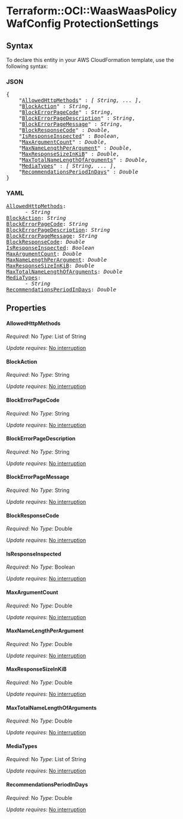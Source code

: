 # Terraform::OCI::WaasWaasPolicy WafConfig ProtectionSettings

## Syntax

To declare this entity in your AWS CloudFormation template, use the following syntax:

### JSON

<pre>
{
    "<a href="#allowedhttpmethods" title="AllowedHttpMethods">AllowedHttpMethods</a>" : <i>[ String, ... ]</i>,
    "<a href="#blockaction" title="BlockAction">BlockAction</a>" : <i>String</i>,
    "<a href="#blockerrorpagecode" title="BlockErrorPageCode">BlockErrorPageCode</a>" : <i>String</i>,
    "<a href="#blockerrorpagedescription" title="BlockErrorPageDescription">BlockErrorPageDescription</a>" : <i>String</i>,
    "<a href="#blockerrorpagemessage" title="BlockErrorPageMessage">BlockErrorPageMessage</a>" : <i>String</i>,
    "<a href="#blockresponsecode" title="BlockResponseCode">BlockResponseCode</a>" : <i>Double</i>,
    "<a href="#isresponseinspected" title="IsResponseInspected">IsResponseInspected</a>" : <i>Boolean</i>,
    "<a href="#maxargumentcount" title="MaxArgumentCount">MaxArgumentCount</a>" : <i>Double</i>,
    "<a href="#maxnamelengthperargument" title="MaxNameLengthPerArgument">MaxNameLengthPerArgument</a>" : <i>Double</i>,
    "<a href="#maxresponsesizeinkib" title="MaxResponseSizeInKiB">MaxResponseSizeInKiB</a>" : <i>Double</i>,
    "<a href="#maxtotalnamelengthofarguments" title="MaxTotalNameLengthOfArguments">MaxTotalNameLengthOfArguments</a>" : <i>Double</i>,
    "<a href="#mediatypes" title="MediaTypes">MediaTypes</a>" : <i>[ String, ... ]</i>,
    "<a href="#recommendationsperiodindays" title="RecommendationsPeriodInDays">RecommendationsPeriodInDays</a>" : <i>Double</i>
}
</pre>

### YAML

<pre>
<a href="#allowedhttpmethods" title="AllowedHttpMethods">AllowedHttpMethods</a>: <i>
      - String</i>
<a href="#blockaction" title="BlockAction">BlockAction</a>: <i>String</i>
<a href="#blockerrorpagecode" title="BlockErrorPageCode">BlockErrorPageCode</a>: <i>String</i>
<a href="#blockerrorpagedescription" title="BlockErrorPageDescription">BlockErrorPageDescription</a>: <i>String</i>
<a href="#blockerrorpagemessage" title="BlockErrorPageMessage">BlockErrorPageMessage</a>: <i>String</i>
<a href="#blockresponsecode" title="BlockResponseCode">BlockResponseCode</a>: <i>Double</i>
<a href="#isresponseinspected" title="IsResponseInspected">IsResponseInspected</a>: <i>Boolean</i>
<a href="#maxargumentcount" title="MaxArgumentCount">MaxArgumentCount</a>: <i>Double</i>
<a href="#maxnamelengthperargument" title="MaxNameLengthPerArgument">MaxNameLengthPerArgument</a>: <i>Double</i>
<a href="#maxresponsesizeinkib" title="MaxResponseSizeInKiB">MaxResponseSizeInKiB</a>: <i>Double</i>
<a href="#maxtotalnamelengthofarguments" title="MaxTotalNameLengthOfArguments">MaxTotalNameLengthOfArguments</a>: <i>Double</i>
<a href="#mediatypes" title="MediaTypes">MediaTypes</a>: <i>
      - String</i>
<a href="#recommendationsperiodindays" title="RecommendationsPeriodInDays">RecommendationsPeriodInDays</a>: <i>Double</i>
</pre>

## Properties

#### AllowedHttpMethods

_Required_: No
_Type_: List of String

_Update requires_: [No interruption](https://docs.aws.amazon.com/AWSCloudFormation/latest/UserGuide/using-cfn-updating-stacks-update-behaviors.html#update-no-interrupt)

#### BlockAction

_Required_: No
_Type_: String

_Update requires_: [No interruption](https://docs.aws.amazon.com/AWSCloudFormation/latest/UserGuide/using-cfn-updating-stacks-update-behaviors.html#update-no-interrupt)

#### BlockErrorPageCode

_Required_: No
_Type_: String

_Update requires_: [No interruption](https://docs.aws.amazon.com/AWSCloudFormation/latest/UserGuide/using-cfn-updating-stacks-update-behaviors.html#update-no-interrupt)

#### BlockErrorPageDescription

_Required_: No
_Type_: String

_Update requires_: [No interruption](https://docs.aws.amazon.com/AWSCloudFormation/latest/UserGuide/using-cfn-updating-stacks-update-behaviors.html#update-no-interrupt)

#### BlockErrorPageMessage

_Required_: No
_Type_: String

_Update requires_: [No interruption](https://docs.aws.amazon.com/AWSCloudFormation/latest/UserGuide/using-cfn-updating-stacks-update-behaviors.html#update-no-interrupt)

#### BlockResponseCode

_Required_: No
_Type_: Double

_Update requires_: [No interruption](https://docs.aws.amazon.com/AWSCloudFormation/latest/UserGuide/using-cfn-updating-stacks-update-behaviors.html#update-no-interrupt)

#### IsResponseInspected

_Required_: No
_Type_: Boolean

_Update requires_: [No interruption](https://docs.aws.amazon.com/AWSCloudFormation/latest/UserGuide/using-cfn-updating-stacks-update-behaviors.html#update-no-interrupt)

#### MaxArgumentCount

_Required_: No
_Type_: Double

_Update requires_: [No interruption](https://docs.aws.amazon.com/AWSCloudFormation/latest/UserGuide/using-cfn-updating-stacks-update-behaviors.html#update-no-interrupt)

#### MaxNameLengthPerArgument

_Required_: No
_Type_: Double

_Update requires_: [No interruption](https://docs.aws.amazon.com/AWSCloudFormation/latest/UserGuide/using-cfn-updating-stacks-update-behaviors.html#update-no-interrupt)

#### MaxResponseSizeInKiB

_Required_: No
_Type_: Double

_Update requires_: [No interruption](https://docs.aws.amazon.com/AWSCloudFormation/latest/UserGuide/using-cfn-updating-stacks-update-behaviors.html#update-no-interrupt)

#### MaxTotalNameLengthOfArguments

_Required_: No
_Type_: Double

_Update requires_: [No interruption](https://docs.aws.amazon.com/AWSCloudFormation/latest/UserGuide/using-cfn-updating-stacks-update-behaviors.html#update-no-interrupt)

#### MediaTypes

_Required_: No
_Type_: List of String

_Update requires_: [No interruption](https://docs.aws.amazon.com/AWSCloudFormation/latest/UserGuide/using-cfn-updating-stacks-update-behaviors.html#update-no-interrupt)

#### RecommendationsPeriodInDays

_Required_: No
_Type_: Double

_Update requires_: [No interruption](https://docs.aws.amazon.com/AWSCloudFormation/latest/UserGuide/using-cfn-updating-stacks-update-behaviors.html#update-no-interrupt)

